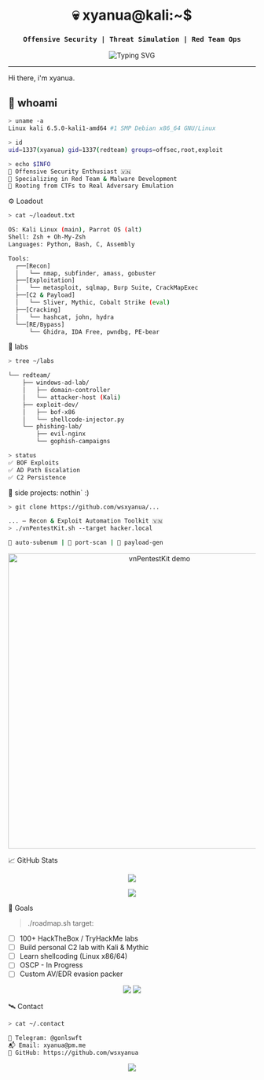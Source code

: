 <h1 align="center">💀 xyanua@kali:~$</h1>
<h3 align="center"><code>Offensive Security | Threat Simulation | Red Team Ops</code></h3>

<p align="center">
  <img src="https://readme-typing-svg.herokuapp.com?font=Fira+Code&size=22&duration=3000&color=ff0000&center=true&vCenter=true&width=600&lines=Booting+Kali+Linux...;Initializing+Recon...;Launching+Payload...;Maintaining+Access..." alt="Typing SVG" />
</p>

---
Hi there, i'm xyanua.

## 🧬 whoami
```bash
> uname -a
Linux kali 6.5.0-kali1-amd64 #1 SMP Debian x86_64 GNU/Linux

> id
uid=1337(xyanua) gid=1337(redteam) groups=offsec,root,exploit

> echo $INFO
🔻 Offensive Security Enthusiast 🇻🇳
🔻 Specializing in Red Team & Malware Development
🔻 Rooting from CTFs to Real Adversary Emulation
```
⚙️ Loadout
```bash
> cat ~/loadout.txt

OS: Kali Linux (main), Parrot OS (alt)
Shell: Zsh + Oh-My-Zsh
Languages: Python, Bash, C, Assembly

Tools:
  ┌──[Recon]
  │   └── nmap, subfinder, amass, gobuster
  ├──[Exploitation]
  │   └── metasploit, sqlmap, Burp Suite, CrackMapExec
  ├──[C2 & Payload]
  │   └── Sliver, Mythic, Cobalt Strike (eval)
  ├──[Cracking]
  │   └── hashcat, john, hydra
  └──[RE/Bypass]
      └── Ghidra, IDA Free, pwndbg, PE-bear
```
🧪 labs
```bash
> tree ~/labs

└── redteam/
    ├── windows-ad-lab/
    │   ├── domain-controller
    │   └── attacker-host (Kali)
    ├── exploit-dev/
    │   ├── bof-x86
    │   └── shellcode-injector.py
    └── phishing-lab/
        ├── evil-nginx
        └── gophish-campaigns

> status
✅ BOF Exploits
✅ AD Path Escalation
✅ C2 Persistence
```

🔬 side projects: nothin` :)
```bash
> git clone https://github.com/wsxyanua/...

... – Recon & Exploit Automation Toolkit 🇻🇳
> ./vnPentestKit.sh --target hacker.local

🔸 auto-subenum | 🔸 port-scan | 🔸 payload-gen
```
<p align="center"> <img src="https://raw.githubusercontent.com/log-xyanua/vnPentestKit/main/demo/demo.gif" alt="vnPentestKit demo" width="600"> </p>
📈 GitHub Stats
<p align="center"> <img src="https://github-readme-stats.vercel.app/api?username=log-xyanua&theme=dark&show_icons=true&title_color=ff5555&text_color=ffffff&icon_color=ff5555&bg_color=0d1117" /> </p> <p align="center"> <img src="https://github-readme-stats.vercel.app/api/top-langs/?username=log-xyanua&layout=compact&theme=dark&title_color=50fa7b&bg_color=0d1117" /> </p>
🎯 Goals

> ./roadmap.sh
target:
- [ ] 100+ HackTheBox / TryHackMe labs
- [ ] Build personal C2 lab with Kali & Mythic
- [ ] Learn shellcoding (Linux x86/64)
- [ ] OSCP - In Progress
- [ ] Custom AV/EDR evasion packer

<p align="center"> <img src="https://img.shields.io/badge/OSCP-In_Progress-red?style=for-the-badge&logo=offensive-security&logoColor=white" /> <img src="https://img.shields.io/badge/HTB/TryHackMe-Daily-green?style=for-the-badge&logo=tryhackme&logoColor=white" /> </p>

🛰️ Contact
```bash
> cat ~/.contact

🔗 Telegram: @gonlswft
📬 Email: xyanua@pm.me  
🔗 GitHub: https://github.com/wsxyanua
```  
<p align="center"> <img src="https://komarev.com/ghpvc/?username=log-xyanua&style=for-the-badge&color=red" /> </p>
